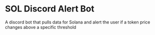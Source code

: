 # SOL Discord Alert Bot
A discord bot that pulls data for Solana and alert the user if a token price changes above a specific threshold
